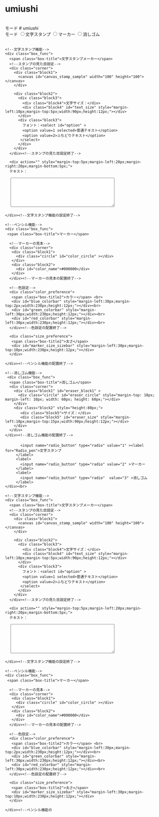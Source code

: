 # umiushi
<!DOCTYPE html>
<html lang="ja">
<head>
   <meta charset=Shift_JIS>
   <title>脳内メモ</title>
   <meta name=”keywords” content=”脳内メモ帳”>
   <link rel="stylesheet" type="text/css" href="zenntaizu.css" >
	 <script type="text/javascript" src="http://ajax.googleapis.com/ajax/libs/jquery/3.1.1/jquery.min.js"></script>
	 <link type="text/css" rel="stylesheet" href="http://code.jquery.com/ui/1.10.3/themes/smoothness/jquery-ui.min.css" />
   <script type="text/javascript" src="http://code.jquery.com/ui/1.10.3/jquery-ui.min.js"></script>
</head>

<body>
  <canvas id="canvas" width="950" height="630"></canvas>
  <form id="sidebar_func" action="" style="margin-bottom: 20px;"> <br>
    <div class="current_function_selection">
      <span class="box-title">モード</span>
         <label># umiushi
<!DOCTYPE html>
<html lang="ja">
<head>
   <meta charset=Shift_JIS>
   <title>脳内メモ</title>
   <meta name=”keywords” content=”脳内メモ帳”>
   <link rel="stylesheet" type="text/css" href="zenntaizu.css" >
	 <script type="text/javascript" src="http://ajax.googleapis.com/ajax/libs/jquery/3.1.1/jquery.min.js"></script>
	 <link type="text/css" rel="stylesheet" href="http://code.jquery.com/ui/1.10.3/themes/smoothness/jquery-ui.min.css" />
   <script type="text/javascript" src="http://code.jquery.com/ui/1.10.3/jquery-ui.min.js"></script>
</head>

<body>
  <canvas id="canvas" width="950" height="630"></canvas>
  <form id="sidebar_func" action="" style="margin-bottom: 20px;"> <br>
    <div class="current_function_selection">
      <span class="box-title">モード</span>
         <label>
           <input name="radio_button" type="radio" value="1" ><label for="Radio_pen">文字スタンプ
         </label>
         <label>
           <input name="radio_button" type="radio" value="2" >マーカー
         </label>
         <label>
           <input name="radio_button" type="radio"  value="3" >消しゴム
         </label>
    </div><br>

    <!--文字スタンプ機能-->
    <div class="box_func">
      <span class="box-title">文字スタンプメーカー</span>
      <!--スタンプの見た目設定-->
      <div class="corner">
        <div class="block1">
          <canvas id="canvas_stamp_sample" width="100" height="100"></canvas>
        </div>

        <div class="block2">
          <div class="block3">
            <div class="block4">文字サイズ：</div>
            <div class="block4" id="text_size" style="margin-left:10px;margin-top:5px;width:90px;height:12px;"></div>
          </div>
          <div class="block3">
            フォント：<select id="option" >
            <option value=1 selected>普通テキスト</option>
            <option value=2>ふちどりテキスト</option>
           </select>
          </div>
        </div>
      </div><!--スタンプの見た目設定終了-->

      <div action="" style="margin-top:5px;margin-left:20px;margin-right:20px;margin-bottom:5px;">
      テキスト：
  　  <textarea id="id_textarea" rows="6" cols="40" type="text" value=""></textarea>
      </div>

    </div><!--文字スタンプ機能の設定終了-->

    <!--ペンシル機能-->
    <div class="box_func">
     <span class="box-title">マーカー</span>

      <!--マーカーの見本-->
      <div class="corner">
       <div class="block1">
         <div class="circle" id="color_circle" ></div>
       </div>
       <div class="block2">
         <div id="color_name">#000000</div>
       </div>
      </div><!--マーカーの見本の配置終了-->

      <!--色設定-->
      <div class="color_preference">
       <span class="box-title2">カラー</span> <br>
       <div id="blue_colorbar" style="margin-left:30px;margin-top:2px;width:230px;height:12px;"></div><br>
       <div id="green_colorbar" style="margin-left:30px;width:230px;height:12px;"></div><br>
       <div id="red_colorbar" style="margin-left:30px;width:230px;height:12px;"></div><br>
      </div><!--色設定の配置終了-->

      <div class="size_preference">
       <span class="box-title2">太さ</span>
       <div id="marker_size_sizebar" style="margin-left:30px;margin-top:10px;width:230px;height:12px;"></div>
      </div>

    </div><!--ペンシル機能の配置終了-->

    <!--消しゴム機能-->
     <div class="box_func">
      <span class="box-title">消しゴム</span>
      <div class="corner">
        <div class="block1" id="eraser_block1" >
          <div class="circle" id="eraser_circle" style="margin-top: 10px; margin-left: 10px; width: 60px; height: 60px;"></div>
        </div>
        <div class="block2" style="height:80px;">
           <div class="block5">サイズ：</div>
           <div class="block5" id="eraser_size" style="margin-left:10px;margin-top:15px;width:90px;height:12px;"></div>
        </div>
      </div>
    </div><!--消しゴム機能の配置終了-->

  </form>

  <script type="text/javascript" src="http://ajax.googleapis.com/ajax/libs/jquery/3.1.1/jquery.min.js"></script>
  <script type="text/javascript" src="http://code.jquery.com/ui/1.10.3/jquery-ui.min.js"></script>
   
</body>
</head>

           <input name="radio_button" type="radio" value="1" ><label for="Radio_pen">文字スタンプ
         </label>
         <label>
           <input name="radio_button" type="radio" value="2" >マーカー
         </label>
         <label>
           <input name="radio_button" type="radio"  value="3" >消しゴム
         </label>
    </div><br>

    <!--文字スタンプ機能-->
    <div class="box_func">
      <span class="box-title">文字スタンプメーカー</span>
      <!--スタンプの見た目設定-->
      <div class="corner">
        <div class="block1">
          <canvas id="canvas_stamp_sample" width="100" height="100"></canvas>
        </div>

        <div class="block2">
          <div class="block3">
            <div class="block4">文字サイズ：</div>
            <div class="block4" id="text_size" style="margin-left:10px;margin-top:5px;width:90px;height:12px;"></div>
          </div>
          <div class="block3">
            フォント：<select id="option" >
            <option value=1 selected>普通テキスト</option>
            <option value=2>ふちどりテキスト</option>
           </select>
          </div>
        </div>
      </div><!--スタンプの見た目設定終了-->

      <div action="" style="margin-top:5px;margin-left:20px;margin-right:20px;margin-bottom:5px;">
      テキスト：
  　  <textarea id="id_textarea" rows="6" cols="40" type="text" value=""></textarea>
      </div>

    </div><!--文字スタンプ機能の設定終了-->

    <!--ペンシル機能-->
    <div class="box_func">
     <span class="box-title">マーカー</span>

      <!--マーカーの見本-->
      <div class="corner">
       <div class="block1">
         <div class="circle" id="color_circle" ></div>
       </div>
       <div class="block2">
         <div id="color_name">#000000</div>
       </div>
      </div><!--マーカーの見本の配置終了-->

      <!--色設定-->
      <div class="color_preference">
       <span class="box-title2">カラー</span> <br>
       <div id="blue_colorbar" style="margin-left:30px;margin-top:2px;width:230px;height:12px;"></div><br>
       <div id="green_colorbar" style="margin-left:30px;width:230px;height:12px;"></div><br>
       <div id="red_colorbar" style="margin-left:30px;width:230px;height:12px;"></div><br>
      </div><!--色設定の配置終了-->

      <div class="size_preference">
       <span class="box-title2">太さ</span>
       <div id="marker_size_sizebar" style="margin-left:30px;margin-top:10px;width:230px;height:12px;"></div>
      </div>

    </div><!--ペンシル機能の
